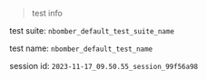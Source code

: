 > test info

test suite: `nbomber_default_test_suite_name`

test name: `nbomber_default_test_name`

session id: `2023-11-17_09.50.55_session_99f56a98`

